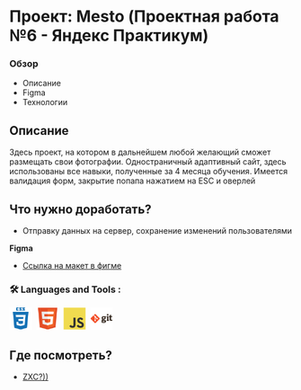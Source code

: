 # Проект: Mesto (Проектная работа №6 - Яндекс Практикум)

### Обзор
* Описание
* Figma
* Технологии

## Описание

Здесь проект, на котором в дальнейшем любой желающий сможет размещать свои фотографии.
Одностраничный адаптивный сайт, здесь использованы все навыки,
полученные за 4 месяца обучения.
Имеется валидация форм, закрытие попапа нажатием на ESC и оверлей

## Что нужно доработать?
* Отправку данных на сервер, сохранение изменений пользователями

**Figma**

* [Ссылка на макет в фигме](https://www.figma.com/file/2cn9N9jSkmxD84oJik7xL7/JavaScript.-Sprint-4?node-id=0%3A1)

### :hammer_and_wrench: Languages and Tools :
<div>
  <img src="https://github.com/devicons/devicon/blob/master/icons/css3/css3-plain-wordmark.svg"  title="CSS3" alt="CSS" width="40" height="40"/>&nbsp;
  <img src="https://github.com/devicons/devicon/blob/master/icons/html5/html5-original.svg" title="HTML5" alt="HTML" width="40" height="40"/>&nbsp;
  <img src="https://github.com/devicons/devicon/blob/master/icons/javascript/javascript-original.svg" title="JavaScript" alt="JavaScript" width="40" height="40"/>&nbsp;
  <img src="https://github.com/devicons/devicon/blob/master/icons/git/git-original-wordmark.svg" title="Git" **alt="Git" width="40" height="40"/>
</div>


## Где посмотреть?
*  [ZXC?))](https://notnotik.github.io/mesto/) 